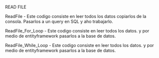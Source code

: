 READ FILE 

ReadFile - Este codigo consiste en leer todos los datos copiarlos de la consola. Pasarlos a un query en SQL y aho trabajarlo.

ReadFile_For_Loop - Este codigo consiste en leer todos los datos. y por medio de entityframework pasarlos a la base de datos.

ReadFile_While_Loop - Este codigo consiste en leer todos los datos. y por medio de entityframework pasarlos a la base de datos.
